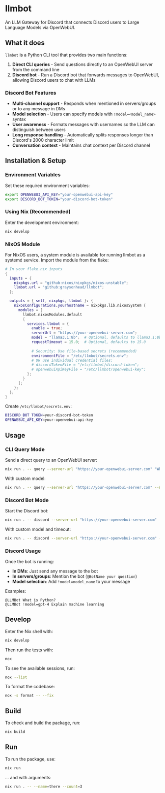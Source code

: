 # llmbot

An LLM Gateway for Discord that connects Discord users to Large Language Models via OpenWebUI.

## What it does

`llmbot` is a Python CLI tool that provides two main functions:

1. **Direct CLI queries** - Send questions directly to an OpenWebUI server from the command line
2. **Discord bot** - Run a Discord bot that forwards messages to OpenWebUI, allowing Discord users to chat with LLMs

### Discord Bot Features

- **Multi-channel support** - Responds when mentioned in servers/groups or to any message in DMs
- **Model selection** - Users can specify models with `!model=<model_name>` syntax
- **User awareness** - Formats messages with usernames so the LLM can distinguish between users
- **Long response handling** - Automatically splits responses longer than Discord's 2000 character limit
- **Conversation context** - Maintains chat context per Discord channel

## Installation & Setup

### Environment Variables

Set these required environment variables:

```bash
export OPENWEBUI_API_KEY="your-openwebui-api-key"
export DISCORD_BOT_TOKEN="your-discord-bot-token"
```

### Using Nix (Recommended)

Enter the development environment:

```sh
nix develop
```

### NixOS Module

For NixOS users, a system module is available for running llmbot as a systemd service. Import the module from the flake:

```nix
# In your flake.nix inputs
{
  inputs = {
    nixpkgs.url = "github:nixos/nixpkgs/nixos-unstable";
    llmbot.url = "github:graysonhead/llmbot";
  };

  outputs = { self, nixpkgs, llmbot }: {
    nixosConfigurations.yourhostname = nixpkgs.lib.nixosSystem {
      modules = [
        llmbot.nixosModules.default
        {
          services.llmbot = {
            enable = true;
            serverUrl = "https://your-openwebui-server.com";
            model = "llama3.1:8b";  # Optional, defaults to llama3.1:8b
            requestTimeout = 15.0;  # Optional, defaults to 15.0
            
            # Security: Use file-based secrets (recommended)
            environmentFile = "/etc/llmbot/secrets.env";
            # OR use individual credential files:
            # discordTokenFile = "/etc/llmbot/discord-token";
            # openwebuiApiKeyFile = "/etc/llmbot/openwebui-key";
          };
        }
      ];
    };
  };
}
```

Create `/etc/llmbot/secrets.env`:
```bash
DISCORD_BOT_TOKEN=your-discord-bot-token
OPENWEBUI_API_KEY=your-openwebui-api-key
```

## Usage

### CLI Query Mode

Send a direct query to an OpenWebUI server:

```sh
nix run . -- query --server-url "https://your-openwebui-server.com" "What is the weather like?"
```

With custom model:

```sh
nix run . -- query --server-url "https://your-openwebui-server.com" --model "gpt-4" "Explain quantum computing"
```

### Discord Bot Mode

Start the Discord bot:

```sh
nix run . -- discord --server-url "https://your-openwebui-server.com"
```

With custom model and timeout:

```sh
nix run . -- discord --server-url "https://your-openwebui-server.com" --model "llama3.1:70b" --timeout 30
```

### Discord Usage

Once the bot is running:

- **In DMs**: Just send any message to the bot
- **In servers/groups**: Mention the bot (`@BotName your question`)
- **Model selection**: Add `!model=model_name` to your message

Examples:
```
@LLMBot What is Python?
@LLMBot !model=gpt-4 Explain machine learning
```

## Develop

Enter the Nix shell with:

```sh
nix develop
```

Then run the tests with:

```sh
nox
```

To see the available sessions, run:

```sh
nox --list
```

To format the codebase:

```sh
nox -s format -- --fix
```

## Build

To check and build the package, run:

```sh
nix build
```

## Run

To run the package, use:

```sh
nix run
```

... and with arguments:

```sh
nix run . -- --name=there --count=3
```

